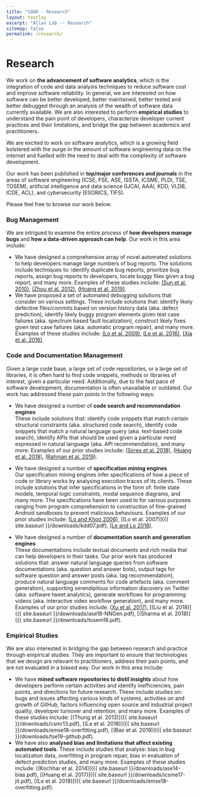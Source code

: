 ```yaml
---
title: "SOAR - Research"
layout: textlay
excerpt: "Allan Lab -- Research"
sitemap: false
permalink: /research/
---
```


# Research
We work on **the advancement of software analytics**, which is the integration of code and data analysis techniques to reduce software cost and improve software reliability. In general, we are interested on how software can be better developed, better maintained, better tested and better debugged through an analysis of the wealth of software data currently available. We are also interested to perform **empirical studies** to understand the pain point of developers, characterize developer current practices and their limitations, and bridge the gap between academics and practitioners.

We are excited to work on software analytics, which is a growing field bolstered with the surge in the amount of software engineering data on the internet and fuelled with the need to deal with the complexity of software development.

Our work has been published in **top/major conferences and journals** in the areas of software engineering (ICSE, FSE, ASE, ISSTA, ICSME, PLDI, TSE, TOSEM), artificial intelligence and data science (IJCAI, AAAI, KDD, VLDB, ICDE, ACL), and cybersecurity (ESORICS, TIFS).

Please feel free to browse our work below.

###  Bug Management
We are intrigued to examine the entire process of **how developers manage bugs** and **how a data-driven approach can help**. Our work in this area include:
+ We have designed a comprehensive array of novel automated solutions to help developers manage large numbers of bug reports. The solutions include techniques to: identify duplicate bug reports, prioritize bug reports, assign bug reports to developers, locate buggy files given a bug report, and many more. Examples of these studies include: [(Sun et al. 2010)](https://ink.library.smu.edu.sg/cgi/viewcontent.cgi?article=4723&context=sis_research), [(Zhou et al. 2012)](https://ink.library.smu.edu.sg/cgi/viewcontent.cgi?article=2530&context=sis_research), [(Hoang et al. 2019)](https://ink.library.smu.edu.sg/cgi/viewcontent.cgi?article=5481&context=sis_research).
+ We have proposed a set of automated debugging solutions that consider on various settings. These include solutions that: identify likely defective files/commits based on version history data (aka. defect prediction), identify likely buggy program elements given test case failures (aka. spectrum based fault localization), construct likely fixes given test case failures (aka. automatic program repair), and many more. Examples of these studies include: [(Lo et al. 2009)](https://ink.library.smu.edu.sg/cgi/viewcontent.cgi?article=1458&context=sis_research), [(Le et al. 2016)](https://ink.library.smu.edu.sg/cgi/viewcontent.cgi?article=4732&context=sis_research), [(Xia et al. 2016)](https://ink.library.smu.edu.sg/cgi/viewcontent.cgi?article=4416&context=sis_research).

###  Code and Documentation Management
Given a large code base, a large set of code repositories, or a large set of libraries, it is often hard to find code snippets, methods or libraries of interest, given a particular need. Additionally, due to the fast pace of software development, documentation is often unavailable or outdated. Our work has addressed these pain points in the following ways:

+ We have designed a number of **code search and recommendation engines** <br> These include solutions that: identify code snippets that match certain structural constraints (aka. structured code search), identify code snippets that match a natural language query (aka. text-based code search), identify APIs that should be used given a particular need expressed in natural language (aka. API recommendation), and many more. Examples of our prior studies include: [(Sirres et al. 2018)](https://ink.library.smu.edu.sg/cgi/viewcontent.cgi?article=5132&context=sis_research), [(Huang et al. 2018)](https://ink.library.smu.edu.sg/cgi/viewcontent.cgi?article=5300&context=sis_research), [(Rahman et al. 2019)](https://ink.library.smu.edu.sg/cgi/viewcontent.cgi?article=5326&context=sis_research).

+ We have designed a number of **specification mining engines** <br>
Our specification mining engines infer specifications of how a piece of code or library works by analysing execution traces of its clients. These include solutions that infer specifications in the form of: finite state models, temporal logic constraints, modal sequence diagrams, and many more. The specifications have been used to for various purposes ranging from program comprehension to construction of fine-grained Android sandboxes to prevent malicious behaviours. Examples of our prior studies include: [(Lo and Khoo 2006)](https://ink.library.smu.edu.sg/cgi/viewcontent.cgi?article=1915&amp;context=sis_research), [(Lo et al. 2007)]({{ site.baseurl }}/downloads/kdd07.pdf), [(Le and Lo 2018)](https://ink.library.smu.edu.sg/cgi/viewcontent.cgi?article=5297&context=sis_research).

+ We have designed a number of **documentation search and generation engines** <br>
These documentations include textual documents and rich media that can help developers in their tasks. Our prior work has produced solutions that: answer natural language queries from software documentations (aka. question and answer bots), output tags for software question and answer posts (aka. tag recommendation), produce natural language comments for code artefacts (aka. comment generation), supporting serendipitous information discovery on Twitter (aka. software tweet analytics), generate workflows for programming videos (aka. interactive video workflow generation), and many more. Examples of our prior studies include: [(Xu et al. 2017)](https://ink.library.smu.edu.sg/cgi/viewcontent.cgi?article=4926&context=sis_research), [(Liu et al. 2018)]({{ site.baseurl }}/downloads/ase18-NNGen.pdf), [(Sharma et al. 2018)]({{ site.baseurl }}/downloads/tosem18.pdf).

### Empirical Studies
We are also interested in bridging the gap between research and practice through empirical studies. They are important to ensure that technologies that we design are relevant to practitioners, address their pain points, and are not evaluated in a biased way. Our work in this area include:
+ We have **mined software repositories to distil insights** about how developers perform certain activities and identify inefficiencies, pain points, and directions for future research. These include studies on: bugs and issues affecting various kinds of systems, activities on and growth of GitHub, factors influencing open source and industrial project quality, developer turnover and retention, and many more. Examples of these studies include: [(Thung et al. 2013)]({{ site.baseurl }}/downloads/csmr13.pdf), [(Le et al. 2018)]({{ site.baseurl }}/downloads/emse18-overfitting.pdf), [(Bao et al. 2019)]({{ site.baseurl }}/downloads/tse19-github.pdf).
+ We have also **analysed bias and limitations that affect existing automated tools**. These include studies that analyse: bias in bug localization data, overfitting in program repair, bias in evaluation of defect prediction studies, and many more. Examples of these studies include: [(Kochhar et al. 2014)]({{ site.baseurl }}/downloads/ase14-bias.pdf), [(Huang et al. 2017)]({{ site.baseurl }}/downloads/icsme17-jit.pdf), [(Le et al. 2018)]({{ site.baseurl }}/downloads/emse18-overfitting.pdf).

